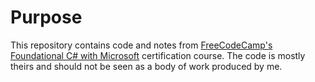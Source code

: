 # Purpose

This repository contains code and notes from [FreeCodeCamp's Foundational C# with Microsoft](https://www.freecodecamp.org/learn/foundational-c-sharp-with-microsoft/) certification course. The code is mostly theirs and should not be seen as a body of work produced by me.
